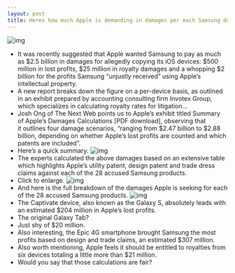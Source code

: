 ```yaml
---
layout: post
title: Heres how much Apple is demanding in damages per each Samsung device
---
```

![img](http://media.idownloadblog.com/wp-content/uploads/2012/01/apple-vs-samsung.jpeg)
* It was recently suggested that Apple wanted Samsung to pay as much as $2.5 billion in damages for allegedly copying its iOS devices: $500 million in lost profits, $25 million in royalty damages and a whopping $2 billion for the profits Samsung “unjustly received” using Apple’s intellectual property.
* A new report breaks down the figure on a per-device basis, as outlined in an exhibit prepared by accounting consulting firm Invotex Group, which specializes in calculating royalty rates for litigation…
* Josh Ong of The Next Web points us to Apple’s exhibit titled Summary of Apple’s Damages Calculations [PDF download], observing that it outlines four damage scenarios, “ranging from $2.47 billion to $2.88 billion, depending on whether Apple’s lost profits are counted and which patents are included”.
* Here’s a quick summary.
![img](http://media.idownloadblog.com/wp-content/uploads/2012/08/Apple-vs-Samsung-damages-scenario-001.png)
* The experts calculated the above damages based on an extensive table which highlights Apple’s utility patent, design patent and trade dress claims against each of the 28 accused Samsung products.
* Click to enlarge.
![img](http://media.idownloadblog.com/wp-content/uploads/2012/08/Apple-vs-Samsung-patent-infringement-table.png)
* And here is the full breakdown of the damages Apple is seeking for each of the 28 accused Samsung products.
![img](http://media.idownloadblog.com/wp-content/uploads/2012/08/Apple-vs-Samsung-damages-per-Samsung-devices.png)
* The Captivate device, also known as the Galaxy S, absolutely leads with an estimated $204 million in Apple’s lost profits.
* The original Galaxy Tab?
* Just shy of $20 million.
* Also interesting, the Epic 4G smartphone brought Samsung the most profits based on design and trade claims, an estimated $307 million.
* Also worth mentioning, Apple feels it should be entitled to royalties from six devices totaling a little more than $21 million.
* Would you say that those calculations are fair?

